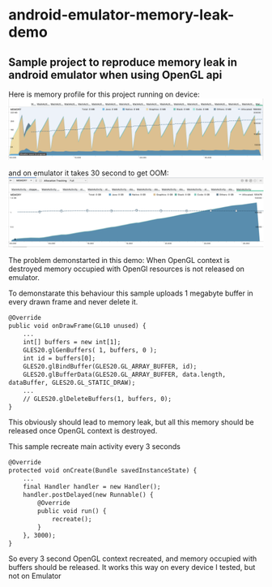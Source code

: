 # android-emulator-memory-leak-demo
## Sample project to reproduce memory leak in android emulator when using OpenGL api

Here is memory profile for this project running on device:
![Device](https://raw.githubusercontent.com/teshca/android-emulator-memory-leak-demo/master/memory_profile_images/device.png)

and on emulator it takes 30 second to get OOM:
![Device](https://raw.githubusercontent.com/teshca/android-emulator-memory-leak-demo/master/memory_profile_images/emulator.png)


The problem demonstarted in this demo:
When OpenGL context is destroyed memory occupied with OpenGl resources is not released on emulator.

To demonstarate this behaviour this sample uploads 1 megabyte buffer in every drawn frame and never delete it.
```
@Override
public void onDrawFrame(GL10 unused) {
    ...
    int[] buffers = new int[1];
    GLES20.glGenBuffers( 1, buffers, 0 );
    int id = buffers[0];
    GLES20.glBindBuffer(GLES20.GL_ARRAY_BUFFER, id);
    GLES20.glBufferData(GLES20.GL_ARRAY_BUFFER, data.length, dataBuffer, GLES20.GL_STATIC_DRAW);
    ...
    // GLES20.glDeleteBuffers(1, buffers, 0);
}
```
This obviously should lead to memory leak, but all this memory should be released once OpenGL context is destroyed.

This sample recreate main activity every 3 seconds
```
@Override
protected void onCreate(Bundle savedInstanceState) {
    ...
    final Handler handler = new Handler();
    handler.postDelayed(new Runnable() {
        @Override
        public void run() {
            recreate();
        }
    }, 3000);
}
```
So every 3 second OpenGL context recreated, and memory occupied with buffers should be released.
It works this way on every device I tested, but not on Emulator
